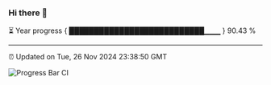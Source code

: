 ### Hi there 👋

⏳ Year progress { ███████████████████████████▁▁▁ } 90.43 %

---

⏰ Updated on Tue, 26 Nov 2024 23:38:50 GMT

![Progress Bar CI](https://github.com/IshwaranRudhara/GIT-ACTION/workflows/Progress%20Bar%20CI/badge.svg)
